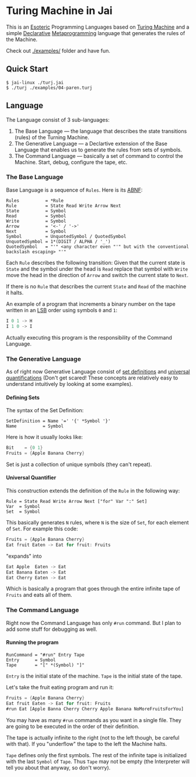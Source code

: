 # Turing Machine in Jai

This is an [Esoteric](https://en.wikipedia.org/wiki/Esoteric_programming_language) Programming Languages based on [Turing Machine](https://en.wikipedia.org/wiki/Turing_machine) and a simple [Declarative](https://en.wikipedia.org/wiki/Declarative_programming) [Metaprogramming](https://en.wikipedia.org/wiki/Metaprogramming) language that generates the rules of the Machine.

Check out [./examples/](./examples/) folder and have fun.

## Quick Start

```console
$ jai-linux ./turj.jai
$ ./turj ./examples/04-paren.turj
```

## Language

The Language consist of 3 sub-languages:
1. The Base Language — the language that describes the state transitions (rules) of the Turning Machine.
2. The Generative Language — a Declartive extension of the Base Language that enables us to generate the rules from sets of symbols.
3. The Command Language — basically a set of command to control the Machine. Start, debug, configure the tape, etc.

### The Base Language

Base Language is a sequence of `Rules`. Here is its [ABNF](https://en.wikipedia.org/wiki/Augmented_Backus%E2%80%93Naur_form):

```abnf
Rules          = *Rule
Rule           = State Read Write Arrow Next
State          = Symbol
Read           = Symbol
Write          = Symbol
Arrow          = '<-' / '->'
Next           = Symbol
Symbol         = UnquotedSymbol / QuotedSymbol
UnquotedSymbol = 1*(DIGIT / ALPHA / '_')
QuotedSymbol   = "'" <any character even "'" but with the conventional backslash escaping> "'"
```

Each `Rule` describes the following transition: Given that the current state is `State` and the symbol under the head is `Read` replace that symbol with `Write` move the head in the direction of `Arrow` and switch the current state to `Next`.

If there is no `Rule` that describes the current `State` and `Read` of the machine it halts.

An example of a program that increments a binary number on the tape written in an [LSB](https://en.wikipedia.org/wiki/Bit_numbering) order using symbols `0` and `1`:

```rust
I 0 1 -> H
I 1 0 -> I
```

Actually executing this program is the responsibility of the Command Language.

### The Generative Language

As of right now Generative Language consist of [set definitions](https://en.wikipedia.org/wiki/Set_theory) and [universal quantifications](https://en.wikipedia.org/wiki/Universal_quantification) (Don't get scared! These concepts are relatively easy to understand intuitively by looking at some examples).

#### Defining Sets

The syntax of the Set Definition:

```abnf
SetDefinition = Name '=' '{' *Symbol '}'
Name          = Symbol
```

Here is how it usually looks like:

```rust
Bit    = {0 1}
Fruits = {Apple Banana Cherry}
```

Set is just a collection of unique symbols (they can't repeat).

#### Universal Quantifier

This construction extends the definition of the `Rule` in the following way:

```abnf
Rule = State Read Write Arrow Next ["for" Var ":" Set]
Var  = Symbol
Set  = Symbol
```

This basically generates `N` rules, where `N` is the size of `Set`, for each element of `Set`. For example this code:

```rust
Fruits = {Apple Banana Cherry}
Eat fruit Eaten -> Eat for fruit: Fruits
```

"expands" into

```rust
Eat Apple  Eaten -> Eat
Eat Banana Eaten -> Eat
Eat Cherry Eaten -> Eat
```

Which is basically a program that goes through the entire infinite tape of `Fruits` and eats all of them.

### The Command Language

Right now the Command Language has only `#run` command. But I plan to add some stuff for debugging as well.

#### Running the program

```abnf
RunCommand = "#run" Entry Tape
Entry      = Symbol
Tape       = "[" *(Symbol) "]"
```

`Entry` is the initial state of the machine. `Tape` is the initial state of the tape.

Let's take the fruit eating program and run it:

```rust
Fruits = {Apple Banana Cherry}
Eat fruit Eaten -> Eat for fruit: Fruits
#run Eat [Apple Banna Cherry Cherry Apple Banana NoMoreFruitsForYou]
```

You may have as many `#run` commands as you want in a single file. They are going to be executed in the order of their definition.

The tape is actually infinite to the right (not to the left though, be careful with that). If you "underflow" the tape to the left the Machine halts.

`Tape` defines only the first symbols. The rest of the infinite tape is initialized with the last `Symbol` of `Tape`. Thus `Tape` may not be empty (the Interpreter will tell you about that anyway, so don't worry).
